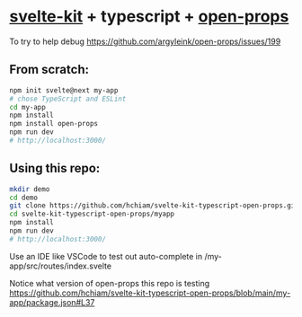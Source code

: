 # [svelte-kit](https://kit.svelte.dev/) + typescript + [open-props](https://github.com/argyleink/open-props)

To try to help debug https://github.com/argyleink/open-props/issues/199

## From scratch:

```sh
npm init svelte@next my-app
# chose TypeScript and ESLint
cd my-app
npm install
npm install open-props
npm run dev
# http://localhost:3000/
```

## Using this repo:

```sh
mkdir demo
cd demo
git clone https://github.com/hchiam/svelte-kit-typescript-open-props.git
cd svelte-kit-typescript-open-props/myapp
npm install
npm run dev
# http://localhost:3000/
```

Use an IDE like VSCode to test out auto-complete in /my-app/src/routes/index.svelte

Notice what version of open-props this repo is testing https://github.com/hchiam/svelte-kit-typescript-open-props/blob/main/my-app/package.json#L37
